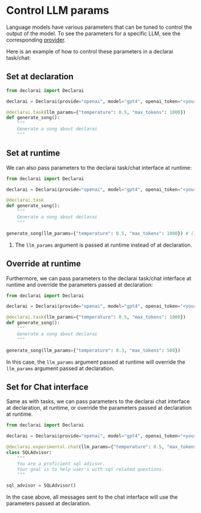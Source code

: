 # Control LLM params
Language models have various parameters that can be tuned to control the output of the model. To see the parameters for a specific LLM, see the corresponding [provider](../providers/index.md).

Here is an example of how to control these parameters in a declarai task/chat:


## Set at declaration

```python
from declarai import Declarai

declarai = Declarai(provide="openai", model="gpt4", openai_token="<your API key>")

@declarai.task(llm_params={"temperature": 0.5, "max_tokens": 1000})
def generate_song():
    """
    Generate a song about declarai
    """

```

## Set at runtime
We can also pass parameters to the declarai task/chat interface at runtime:

```python
from declarai import Declarai

declarai = Declarai(provide="openai", model="gpt4", openai_token="<your API key>")

@declarai.task
def generate_song():
    """
    Generate a song about declarai
    """

generate_song(llm_params={"temperature": 0.5, "max_tokens": 1000}) # (1)!
```

1. The `llm_params` argument is passed at runtime instead of at declaration.


## Override at runtime
Furthermore, we can pass parameters to the declarai task/chat interface at runtime and override the parameters passed at declaration:

```python
from declarai import Declarai

declarai = Declarai(provide="openai", model="gpt4", openai_token="<your API key>")

@declarai.task(llm_params={"temperature": 0.5, "max_tokens": 1000})
def generate_song():
    """
    Generate a song about declarai
    """

generate_song(llm_params={"temperature": 0.3, "max_tokens": 500})
```

In this case, the `llm_params` argument passed at runtime will override the `llm_params` argument passed at declaration.


## Set for Chat interface
Same as with tasks, we can pass parameters to the declarai chat interface at declaration, at runtime, or override the parameters passed at declaration at runtime.

```python
from declarai import Declarai

declarai = Declarai(provide="openai", model="gpt4", openai_token="<your API key>")

@declarai.experimental.chat(llm_params={"temperature": 0.5, "max_tokens": 1000})
class SQLAdvisor:
    """
    You are a proficient sql adivsor.
    Your goal is to help user's with sql related questions.
    """

sql_advisor = SQLAdvisor()
```
In the case above, all messages sent to the chat interface will use the parameters passed at declaration.

